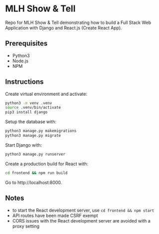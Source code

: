 # MLH Show & Tell

Repo for MLH Show & Tell demonstrating how to build a Full Stack Web Application with Django and React.js (Create React App).

## Prerequisites

- Python3
- Node.js
- NPM

## Instructions

Create virtual environment and activate:

```bash
python3 -m venv .venv
source .venv/bin/activate
pip3 install django
```

Setup the database with:

```bash
python3 manage.py makemigrations
python3 manage.py migrate
```

Start Django with:

```bash
python3 manage.py runserver
```

Create a production build for React with:

```bash
cd frontend && npm run build
```

Go to http://localhost:8000.

## Notes

- to start the React development server, use `cd frontend && npm start`
- API routes have been made CSRF exempt
- CORS issues with the React development server are avoided with a proxy setting